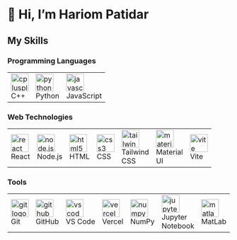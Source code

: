 #  👋 **Hi, I’m Hariom Patidar**

<h2 align="left">My Skills</h2>
<h3 align="left">Programming Languages</h3>
<table>
  <tr>
    <td><img src="https://cdn.jsdelivr.net/gh/devicons/devicon/icons/cplusplus/cplusplus-original.svg" height="40" alt="cplusplus logo" /><br/>C++</td>
    <td><img src="https://cdn.jsdelivr.net/gh/devicons/devicon/icons/python/python-original.svg" height="40" alt="python logo" /><br/>Python</td>
    <td><img src="https://cdn.jsdelivr.net/gh/devicons/devicon/icons/javascript/javascript-original.svg" height="40" alt="javascript logo" /><br/>JavaScript</td>
  </tr>
</table>

###

<h3 align="left">Web Technologies</h3>
<table>
  <tr>
<!--     <td><img src="https://cdn.jsdelivr.net/gh/devicons/devicon/icons/nextjs/nextjs-original.svg" height="40" alt="next.js logo" /><br/>Next.js</td> -->
    <td><img src="https://cdn.jsdelivr.net/gh/devicons/devicon/icons/react/react-original.svg" height="40" alt="react logo" /><br/>React</td>
    <td><img src="https://cdn.jsdelivr.net/gh/devicons/devicon/icons/nodejs/nodejs-original.svg" height="40" alt="node.js logo" /><br/>Node.js</td>
    <td><img src="https://cdn.jsdelivr.net/gh/devicons/devicon/icons/html5/html5-original.svg" height="40" alt="html5 logo" /><br/>HTML</td>
    <td><img src="https://cdn.jsdelivr.net/gh/devicons/devicon/icons/css3/css3-original.svg" height="40" alt="css3 logo" /><br/>CSS</td>
    <td><img src="https://cdn.jsdelivr.net/gh/devicons/devicon/icons/tailwindcss/tailwindcss-original.svg" height="40" alt="tailwind logo" /><br/>Tailwind<br/>CSS</td>
    <td><img src="https://cdn.jsdelivr.net/gh/devicons/devicon/icons/materialui/materialui-original.svg" height="40" alt="material-ui logo" /><br/>Material<br/>UI</td>
    <td><img src="https://cdn.jsdelivr.net/gh/devicons/devicon/icons/vite/vite-original.svg" height="40" alt="vite logo" /><br/>Vite</td>
<!--     <td><img src="https://cdn.jsdelivr.net/gh/devicons/devicon/icons/redux/redux-original.svg" height="40" alt="redux logo" /><br/>Redux</td> -->
  </tr>
  
</table>

###

<h3 align="left">Tools</h3>
<table>
  <tr>
    <td><img src="https://cdn.jsdelivr.net/gh/devicons/devicon/icons/git/git-original.svg" height="40" alt="git logo" /><br/>Git</td>
    <td><img src="https://cdn.jsdelivr.net/gh/devicons/devicon/icons/github/github-original.svg" height="40" alt="github logo" /><br/>GitHub</td>
    <td><img src="https://cdn.jsdelivr.net/gh/devicons/devicon/icons/vscode/vscode-original.svg" height="40" alt="vscode logo" /><br/>VS Code</td>
    <td><img src="https://cdn.jsdelivr.net/gh/devicons/devicon/icons/vercel/vercel-original.svg" height="40" alt="vercel logo" /><br/>Vercel</td>
    <td><img src="https://cdn.jsdelivr.net/gh/devicons/devicon/icons/numpy/numpy-original.svg" height="40" alt="numpy logo" /><br/>NumPy</td>
    <td><img src="https://cdn.jsdelivr.net/gh/devicons/devicon/icons/jupyter/jupyter-original.svg" height="40" alt="jupyter logo" /><br/>Jupyter<br/>Notebook</td>
    <td><img src="https://cdn.jsdelivr.net/gh/devicons/devicon/icons/matlab/matlab-original.svg" height="40" alt="matlab logo" /><br/>MatLab</td>
  </tr>
</table>
